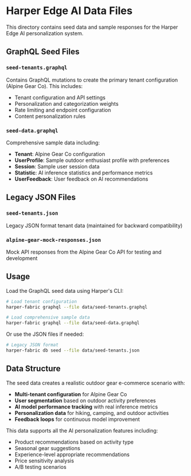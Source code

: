 # Harper Edge AI Data Files

This directory contains seed data and sample responses for the Harper Edge AI personalization system.

## GraphQL Seed Files

### `seed-tenants.graphql`
Contains GraphQL mutations to create the primary tenant configuration (Alpine Gear Co). This includes:
- Tenant configuration and API settings
- Personalization and categorization weights
- Rate limiting and endpoint configuration
- Content personalization rules

### `seed-data.graphql`
Comprehensive sample data including:
- **Tenant**: Alpine Gear Co configuration
- **UserProfile**: Sample outdoor enthusiast profile with preferences
- **Session**: Sample user session data
- **Statistic**: AI inference statistics and performance metrics  
- **UserFeedback**: User feedback on AI recommendations

## Legacy JSON Files

### `seed-tenants.json`
Legacy JSON format tenant data (maintained for backward compatibility)

### `alpine-gear-mock-responses.json`
Mock API responses from the Alpine Gear Co API for testing and development

## Usage

Load the GraphQL seed data using Harper's CLI:

```bash
# Load tenant configuration
harper-fabric graphql --file data/seed-tenants.graphql

# Load comprehensive sample data
harper-fabric graphql --file data/seed-data.graphql
```

Or use the JSON files if needed:
```bash
# Legacy JSON format
harper-fabric db seed --file data/seed-tenants.json
```

## Data Structure

The seed data creates a realistic outdoor gear e-commerce scenario with:
- **Multi-tenant configuration** for Alpine Gear Co
- **User segmentation** based on outdoor activity preferences
- **AI model performance tracking** with real inference metrics
- **Personalization data** for hiking, camping, and outdoor activities
- **Feedback loops** for continuous model improvement

This data supports all the AI personalization features including:
- Product recommendations based on activity type
- Seasonal gear suggestions
- Experience-level appropriate recommendations
- Price sensitivity analysis
- A/B testing scenarios